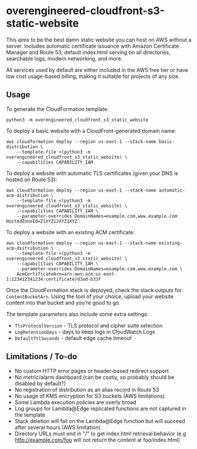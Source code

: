 # overengineered-cloudfront-s3-static-website

This aims to be the best damn static website you can host on AWS without a server.
Includes automatic certificate issuance with Amazon Certificate Manager and Route 53,
default index.html serving on all directories, searchable logs, modern networking, and more.

All services used by default are either included in the AWS free tier or have low cost
usage-based billing, making it suitable for projects of any size.

## Usage

To generate the CloudFormation template:

`python3 -m overengineered_cloudfront_s3_static_website`

To deploy a basic website with a CloudFront-generated domain name:

```
aws cloudformation deploy --region us-east-1 --stack-name basic-distribution \
    --template-file <(python3 -m overengineered_cloudfront_s3_static_website) \
    --capabilities CAPABILITY_IAM
```

To deploy a website with automatic TLS certificates (given your DNS is hosted on Route 53):

```
aws cloudformation deploy --region us-east-1 --stack-name automatic-acm-distribution \
    --template-file <(python3 -m overengineered_cloudfront_s3_static_website) \
    --capabilities CAPABILITY_IAM \
    --parameter-overrides DomainNames=example.com,www.example.com HostedZoneId=Z1XYZ12XYZ1XYZ
```

To deploy a website with an existing ACM certificate:

```
aws cloudformation deploy --region us-east-1 --stack-name existing-acm-distribution \
    --template-file <(python3 -m overengineered_cloudfront_s3_static_website) \
    --capabilities CAPABILITY_IAM \
    --parameter-overrides DomainNames=example.com,www.example.com \
    AcmCertificateArn=arn:aws:acm:us-east-1:123412341234:certificate/d3ad-b33f
```

Once the CloudFormation stack is deployed, check the stack outputs for `ContentBucketArn`.
Using the tool of your choice, upload your website content into that bucket and you're good to go.

The template parameters also include some extra settings:

* `TlsProtocolVersion` - TLS protocol and cipher suite selection
* `LogRetentionDays` - days to keep logs in CloudWatch Logs
* `DefaultTtlSeconds` - default edge cache timeout


## Limitations / To-do

* No custom HTTP error pages or header-based redirect support
* No metric/alarm dashboard (can be costly, so probably should be disabled by default?)
* No registration of distribution as an alias record in Route 53
* No usage of KMS encryption for S3 buckets (AWS limitations)
* Some Lambda execution policies are overly broad
* Log groups for Lambda@Edge replicated functions are not captured in the template
* Stack deletion will fail on the Lambda@Edge function but will succeed after several hours (AWS limitation)
* Directory URLs must end in "/" to get index.html retrieval behavior (e.g http://example.com/foo will not return the content at foo/index.html)

